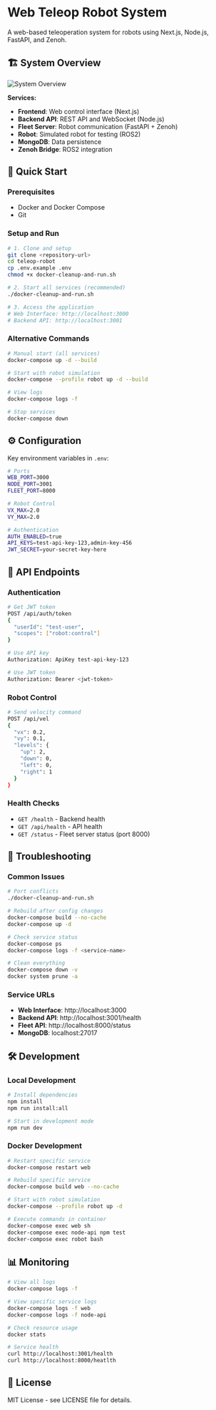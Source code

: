 # Web Teleop Robot System

A web-based teleoperation system for robots using Next.js, Node.js, FastAPI, and Zenoh.

## 🏗️ System Overview

![System Overview](docs/system-overview.jpeg)

**Services:**
- **Frontend**: Web control interface (Next.js)
- **Backend API**: REST API and WebSocket (Node.js)
- **Fleet Server**: Robot communication (FastAPI + Zenoh)
- **Robot**: Simulated robot for testing (ROS2)
- **MongoDB**: Data persistence
- **Zenoh Bridge**: ROS2 integration

## 🚀 Quick Start

### Prerequisites
- Docker and Docker Compose
- Git

### Setup and Run
```bash
# 1. Clone and setup
git clone <repository-url>
cd teleop-robot
cp .env.example .env
chmod +x docker-cleanup-and-run.sh

# 2. Start all services (recommended)
./docker-cleanup-and-run.sh

# 3. Access the application
# Web Interface: http://localhost:3000
# Backend API: http://localhost:3001
```

### Alternative Commands
```bash
# Manual start (all services)
docker-compose up -d --build

# Start with robot simulation
docker-compose --profile robot up -d --build

# View logs
docker-compose logs -f

# Stop services
docker-compose down
```

## ⚙️ Configuration

Key environment variables in `.env`:
```bash
# Ports
WEB_PORT=3000
NODE_PORT=3001
FLEET_PORT=8000

# Robot Control
VX_MAX=2.0
VY_MAX=2.0

# Authentication
AUTH_ENABLED=true
API_KEYS=test-api-key-123,admin-key-456
JWT_SECRET=your-secret-key-here
```

## 📡 API Endpoints

### Authentication
```bash
# Get JWT token
POST /api/auth/token
{
  "userId": "test-user",
  "scopes": ["robot:control"]
}

# Use API key
Authorization: ApiKey test-api-key-123

# Use JWT token
Authorization: Bearer <jwt-token>
```

### Robot Control
```bash
# Send velocity command
POST /api/vel
{
  "vx": 0.2,
  "vy": 0.1,
  "levels": {
    "up": 2,
    "down": 0,
    "left": 0,
    "right": 1
  }
}
```

### Health Checks
- `GET /health` - Backend health
- `GET /api/health` - API health
- `GET /status` - Fleet server status (port 8000)

## 🐛 Troubleshooting

### Common Issues
```bash
# Port conflicts
./docker-cleanup-and-run.sh

# Rebuild after config changes
docker-compose build --no-cache
docker-compose up -d

# Check service status
docker-compose ps
docker-compose logs -f <service-name>

# Clean everything
docker-compose down -v
docker system prune -a
```

### Service URLs
- **Web Interface**: http://localhost:3000
- **Backend API**: http://localhost:3001/health
- **Fleet API**: http://localhost:8000/status
- **MongoDB**: localhost:27017

## 🛠️ Development

### Local Development
```bash
# Install dependencies
npm install
npm run install:all

# Start in development mode
npm run dev
```

### Docker Development
```bash
# Restart specific service
docker-compose restart web

# Rebuild specific service
docker-compose build web --no-cache

# Start with robot simulation
docker-compose --profile robot up -d

# Execute commands in container
docker-compose exec web sh
docker-compose exec node-api npm test
docker-compose exec robot bash
```

## 📊 Monitoring

```bash
# View all logs
docker-compose logs -f

# View specific service logs
docker-compose logs -f web
docker-compose logs -f node-api

# Check resource usage
docker stats

# Service health
curl http://localhost:3001/health
curl http://localhost:8000/heatlth
```

## 📄 License

MIT License - see LICENSE file for details.